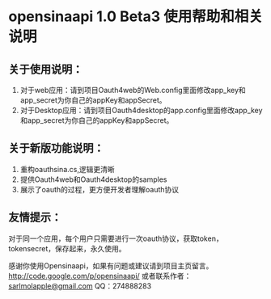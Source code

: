 # opensinaapi 1.0 Beta3 使用帮助和相关说明 #

## 关于使用说明： ##
  1. 对于web应用：请到项目Oauth4web的Web.config里面修改app\_key和app\_secret为你自己的appKey和appSecret。
  1. 对于Desktop应用：请到项目Oauth4desktop的app.config里面修改app\_key和app\_secret为你自己的appKey和appSecret。

## 关于新版功能说明： ##

  1. 重构oauthsina.cs,逻辑更清晰
  1. 提供Oauth4web和Oauth4desktop的samples
  1. 展示了oauth的过程，更方便开发者理解oauth协议
## 友情提示： ##
对于同一个应用，每个用户只需要进行一次oauth协议，获取token，tokensecret，保存起来，永久使用。

感谢你使用Opensinaapi，如果有问题或建议请到项目主页留言。
http://code.google.com/p/opensinaapi/
或者联系作者：sarlmolapple@gmail.com QQ：274888283